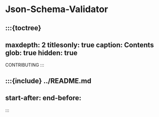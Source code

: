 # Json-Schema-Validator

:::{toctree}
---
maxdepth: 2
titlesonly: true
caption: Contents
glob: true
hidden: true
---
CONTRIBUTING
:::

:::{include} ../README.md
---
start-after: <!-- SHINX-START -->
end-before: <!-- SHINX-END -->
---
:::
